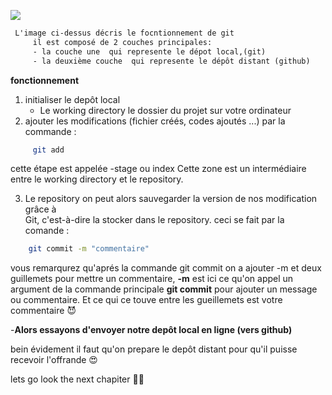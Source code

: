 ![](img/A.png)

```txt
 L'image ci-dessus décris le focntionnement de git 
     il est composé de 2 couches principales:
     - la couche une  qui represente le dépot local,(git)
     - la deuxième couche  qui represente le dépôt distant (github)
```
**fonctionnement**

1. initialiser le depôt local
     - Le working directory
          le dossier du projet sur votre ordinateur
2. ajouter les modifications (fichier créés, codes ajoutés ...) par la commande : 
```bash
     git add
```
cette étape est appelée 
 -stage ou index
     Cette zone est un intermédiaire entre le working directory et le repository. 

3. Le repository
 on peut alors sauvegarder la version de nos modification grâce à  
 Git, c'est-à-dire la stocker dans le repository.
 ceci se fait par la comande :

 ```bash
     git commit -m "commentaire"
```

vous remarqurez qu'aprés la commande git commit on a ajouter -m et deux guillemets pour mettre un commentaire, **-m** est ici ce qu'on appel un argument de la commande principale **git commit** pour ajouter un message ou commentaire. Et ce qui ce touve entre les gueillemets est votre commentaire 😈  

-**Alors essayons d'envoyer notre depôt local en ligne (vers github)**

bein évidement il faut qu'on prepare le depôt distant pour qu'il puisse recevoir l'offrande 😍 

lets go look the next chapiter 🏃‍♂️ 
